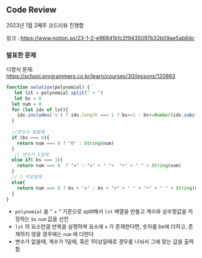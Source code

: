 ## Code Review

2023년 1월 2째주 코드리뷰 진행함

링크 : https://www.notion.so/23-1-2-e96841b1c2f9435097b32b09ae5ab6dc

### 발표한 문제
다항식 문제: https://school.programmers.co.kr/learn/courses/30/lessons/120863
```js
function solution(polynomial) {
   let lst = polynomial.split(" + ")
   let bs = 0
  let num = 0
  for (let idx of lst){
    idx.includes('x') ? idx.length === 1 ? bs+=1 : bs+=Number(idx.substr(0,idx.length-1))  : num += Number(idx) 
  }
  
  //변수가 없을때
  if (bs === 0){
    return num === 0 ? "0" : String(num)
  }
   // 변수가 1일때
  else if( bs === 1){
    return num === 0  ? "x" : "x" + " "+  "+" + " " + String(num)
  }
  // 1 이상일때 
  else{
    return num === 0 ? bs + "x" : bs + "x" + " " + "+" + " " + String(num)
  }
}
```
- `polynomial` 을 “ + “ 기준으로 split해서 `lst` 배열을 만들고 계수와 상수항값을 저장하는 `bs` `num` 값을 선언
- `lst` 의 요소만큼 반복을 실행하며 요소에 `x` 가 존재한다면, 숫자를 bs에 더하고, 존재하지 않을 경우에는 `num` 에 더한다
- 변수가 없을때, 계수가 1일때, 혹은 1이상일때로 경우를 나눠서 그에 맞는 값을 출력함

